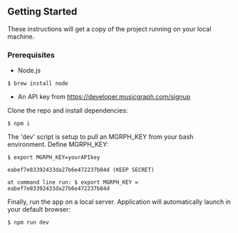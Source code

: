 ## Getting Started

These instructions will get a copy of the project running on your local machine.

### Prerequisites

* Node.js

```
$ brew install node
```

* An API key from https://developer.musicgraph.com/signup


Clone the repo and install dependencies:

```
$ npm i
```
The 'dev' script is setup to pull an MGRPH_KEY from your bash environment. Define MGRPH_KEY:

```
$ export MGRPH_KEY=yourAPIkey

eabef7e83392433da27b6e472237b84d (KEEP SECRET)

at command line run: $ export MGRPH_KEY = eabef7e83392433da27b6e472237b84d 
```

Finally, run the app on a local server. Application will automatically launch in your default browser:

```
$ npm run dev 
```